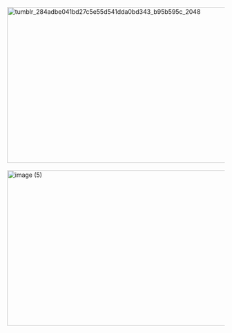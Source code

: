 <img width="2048" height="361" alt="tumblr_284adbe041bd27c5e55d541dda0bd343_b95b595c_2048" src="https://github.com/user-attachments/assets/42804915-4102-47eb-9b4f-6202ce122292" />
⠀⠀⠀⠀⠀⠀⠀⠀⠀⠀⠀⠀⠀⠀⠀⠀<img width="640" height="360" alt="image (5)" src="https://github.com/user-attachments/assets/4d9879fb-e200-4706-813a-49df54cdbe73" />


